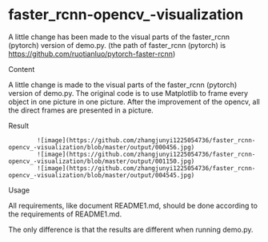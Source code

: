 ﻿# faster_rcnn-opencv_-visualization
  A little change has been made to the visual parts of the faster_rcnn (pytorch) version of demo.py. (the path of faster_rcnn (pytorch) is https://github.com/ruotianluo/pytorch-faster-rcnn)

Content

A little change is made to the visual parts of the faster_rcnn (pytorch) version of demo.py. The original code is to use Matplotlib to frame every object in one picture in one picture. After the improvement of the opencv, all the direct frames are presented in a picture.

Result


            ![image](https://github.com/zhangjunyi1225054736/faster_rcnn-opencv_-visualization/blob/master/output/000456.jpg)
            ![image](https://github.com/zhangjunyi1225054736/faster_rcnn-opencv_-visualization/blob/master/output/001150.jpg)
            ![image](https://github.com/zhangjunyi1225054736/faster_rcnn-opencv_-visualization/blob/master/output/004545.jpg)

Usage


All requirements, like document README1.md, should be done according to the requirements of README1.md.

The only difference is that the results are different when running demo.py.
